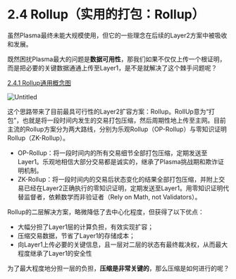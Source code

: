 # 2.4 Rollup（实用的打包：Rollup）

虽然Plasma最终未能大规模使用，但它的一些理念在后续的Layer2方案中被吸收和发展。

既然困扰Plasma最大的问题是**数据可用性**，那我们如果不仅仅上传一个根证明，而是把必要的关键数据通通上传至Layer1，是不是就解决了这个棘手问题呢？

[2.4.1 Rollup通用概念图](https://www.notion.so/2-4-1-Rollup-59835a9640bf44ee9acef1432c14a6e6)

![Untitled](https://www.notion.so/image/https%3A%2F%2Fs3-us-west-2.amazonaws.com%2Fsecure.notion-static.com%2F512b70e7-f617-4c24-bf3b-14120de35dcd%2FUntitled.png?id=516b9264-ea24-4c2d-bea8-ab5656b20c54\&table=block\&spaceId=b1dd17ad-aa83-4faf-9395-5329c519d830\&width=2000\&userId=e298088e-2c93-42ed-870b-b44d950d1eae\&cache=v2)

这个思路带来了目前最具可行性的Layer2扩容方案：Rollup。RollUp意为“打包”，也就是将一段时间内发生的交易打包压缩，然后周期性地上传至主网。目前主流的Rollup方案分为两大路线，分别为乐观Rollup（OP-Rollup）与零知识证明Rollup（ZK-Rollup）。

* OP-Rollup：将一段时间内的所有交易细节全部打包压缩，定期发送至Layer1。乐观地相信大部分交易都是诚实的，继承了Plasma挑战期和欺诈证明机制。
* ZK-Rollup：将一段时间内的交易后状态变化的结果全部打包压缩，并附上交易已经在Layer2正确执行的零知识证明，定期发送至Layer1。用零知识证明代替监督者，依赖数学而非验证者（Rely on Math, not Validators）。

Rollup的二层解决方案，略微降低了去中心化程度，但获得了以下优点：

* 大幅分担了Layer1层的计算负担，有效实现扩容；
* 压缩交易数据，节省了Layer1的存储成本；
* 向Layer1上传必要的关键信息，且一层对二层的状态有最终裁决权，从而最大程度继承了Layer1的安全性

为了最大程度地分担一层的负担，**压缩是非常关键的**，那么压缩是如何进行的呢？
